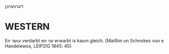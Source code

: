 דערווערבן

WESTERN
========

En עושר verdarbt en עני erwarbt is kaum gleich.
[Maißim un Schnokes vun e Handelewos, LEIPZIG 1845: 45]